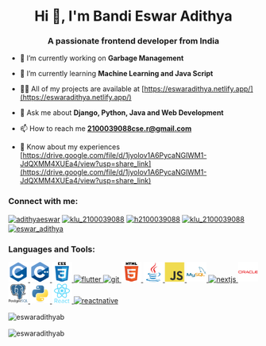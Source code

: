 <h1 align="center">Hi 👋, I'm Bandi Eswar Adithya</h1>
<h3 align="center">A passionate frontend developer from India</h3>

- 🔭 I’m currently working on **Garbage Management**

- 🌱 I’m currently learning **Machine Learning and Java Script**

- 👨‍💻 All of my projects are available at [https://eswaradithya.netlify.app/](https://eswaradithya.netlify.app/)

- 💬 Ask me about **Django, Python, Java and Web Development**

- 📫 How to reach me **2100039088cse.r@gmail.com**

- 📄 Know about my experiences [https://drive.google.com/file/d/1jyolov1A6PycaNGlWM1-JdQXMM4XUEa4/view?usp=share_link](https://drive.google.com/file/d/1jyolov1A6PycaNGlWM1-JdQXMM4XUEa4/view?usp=share_link)

<h3 align="left">Connect with me:</h3>
<p align="left">
<a href="https://instagram.com/adithyaeswar" target="blank"><img align="center" src="https://raw.githubusercontent.com/rahuldkjain/github-profile-readme-generator/master/src/images/icons/Social/instagram.svg" alt="adithyaeswar" height="30" width="40" /></a>
<a href="https://www.codechef.com/users/klu_2100039088" target="blank"><img align="center" src="https://cdn.jsdelivr.net/npm/simple-icons@3.1.0/icons/codechef.svg" alt="klu_2100039088" height="30" width="40" /></a>
<a href="https://www.hackerrank.com/h2100039088" target="blank"><img align="center" src="https://raw.githubusercontent.com/rahuldkjain/github-profile-readme-generator/master/src/images/icons/Social/hackerrank.svg" alt="h2100039088" height="30" width="40" /></a>
<a href="https://codeforces.com/profile/klu_2100039088" target="blank"><img align="center" src="https://raw.githubusercontent.com/rahuldkjain/github-profile-readme-generator/master/src/images/icons/Social/codeforces.svg" alt="klu_2100039088" height="30" width="40" /></a>
<a href="https://www.leetcode.com/eswar_adithya" target="blank"><img align="center" src="https://raw.githubusercontent.com/rahuldkjain/github-profile-readme-generator/master/src/images/icons/Social/leet-code.svg" alt="eswar_adithya" height="30" width="40" /></a>
</p>

<h3 align="left">Languages and Tools:</h3>
<p align="left"> <a href="https://www.cprogramming.com/" target="_blank" rel="noreferrer"> <img src="https://raw.githubusercontent.com/devicons/devicon/master/icons/c/c-original.svg" alt="c" width="40" height="40"/> </a> <a href="https://www.w3schools.com/cpp/" target="_blank" rel="noreferrer"> <img src="https://raw.githubusercontent.com/devicons/devicon/master/icons/cplusplus/cplusplus-original.svg" alt="cplusplus" width="40" height="40"/> </a> <a href="https://www.w3schools.com/css/" target="_blank" rel="noreferrer"> <img src="https://raw.githubusercontent.com/devicons/devicon/master/icons/css3/css3-original-wordmark.svg" alt="css3" width="40" height="40"/> </a> <a href="https://flutter.dev" target="_blank" rel="noreferrer"> <img src="https://www.vectorlogo.zone/logos/flutterio/flutterio-icon.svg" alt="flutter" width="40" height="40"/> </a> <a href="https://git-scm.com/" target="_blank" rel="noreferrer"> <img src="https://www.vectorlogo.zone/logos/git-scm/git-scm-icon.svg" alt="git" width="40" height="40"/> </a> <a href="https://www.w3.org/html/" target="_blank" rel="noreferrer"> <img src="https://raw.githubusercontent.com/devicons/devicon/master/icons/html5/html5-original-wordmark.svg" alt="html5" width="40" height="40"/> </a> <a href="https://www.java.com" target="_blank" rel="noreferrer"> <img src="https://raw.githubusercontent.com/devicons/devicon/master/icons/java/java-original.svg" alt="java" width="40" height="40"/> </a> <a href="https://developer.mozilla.org/en-US/docs/Web/JavaScript" target="_blank" rel="noreferrer"> <img src="https://raw.githubusercontent.com/devicons/devicon/master/icons/javascript/javascript-original.svg" alt="javascript" width="40" height="40"/> </a> <a href="https://www.mysql.com/" target="_blank" rel="noreferrer"> <img src="https://raw.githubusercontent.com/devicons/devicon/master/icons/mysql/mysql-original-wordmark.svg" alt="mysql" width="40" height="40"/> </a> <a href="https://nextjs.org/" target="_blank" rel="noreferrer"> <img src="https://cdn.worldvectorlogo.com/logos/nextjs-2.svg" alt="nextjs" width="40" height="40"/> </a> <a href="https://www.oracle.com/" target="_blank" rel="noreferrer"> <img src="https://raw.githubusercontent.com/devicons/devicon/master/icons/oracle/oracle-original.svg" alt="oracle" width="40" height="40"/> </a> <a href="https://www.postgresql.org" target="_blank" rel="noreferrer"> <img src="https://raw.githubusercontent.com/devicons/devicon/master/icons/postgresql/postgresql-original-wordmark.svg" alt="postgresql" width="40" height="40"/> </a> <a href="https://www.python.org" target="_blank" rel="noreferrer"> <img src="https://raw.githubusercontent.com/devicons/devicon/master/icons/python/python-original.svg" alt="python" width="40" height="40"/> </a> <a href="https://reactjs.org/" target="_blank" rel="noreferrer"> <img src="https://raw.githubusercontent.com/devicons/devicon/master/icons/react/react-original-wordmark.svg" alt="react" width="40" height="40"/> </a> <a href="https://reactnative.dev/" target="_blank" rel="noreferrer"> <img src="https://reactnative.dev/img/header_logo.svg" alt="reactnative" width="40" height="40"/> </a> </p>

<p><img align="center" src="https://github-readme-stats.vercel.app/api/top-langs?username=eswaradithyab&show_icons=true&locale=en&layout=compact" alt="eswaradithyab" /></p>

<p><img align="center" src="https://github-readme-streak-stats.herokuapp.com/?user=eswaradithyab&" alt="eswaradithyab" /></p>
